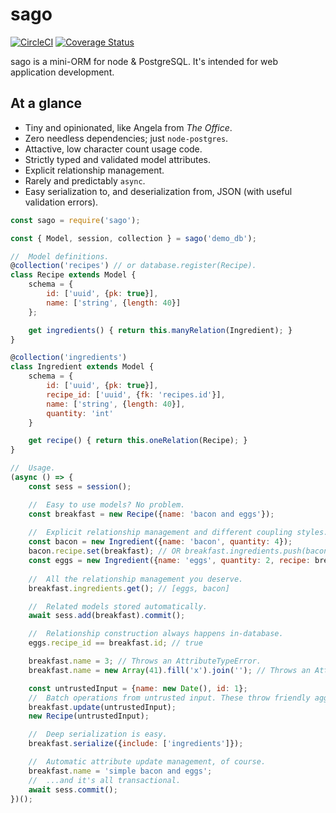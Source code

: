 # sago

[![CircleCI](https://circleci.com/gh/robinsax/sago/tree/master.svg?style=svg)](https://circleci.com/gh/robinsax/sago/tree/master) [![Coverage Status](https://coveralls.io/repos/github/robinsax/sago/badge.svg?branch=master)](https://coveralls.io/github/robinsax/sago?branch=master)

sago is a mini-ORM for node & PostgreSQL. It's intended for web application development.

## At a glance

* Tiny and opinionated, like Angela from *The Office*.
* Zero needless dependencies; just `node-postgres`.
* Attactive, low character count usage code.
* Strictly typed and validated model attributes.
* Explicit relationship management.
* Rarely and predictably `async`.
* Easy serialization to, and deserialization from, JSON (with useful validation errors).

```javascript
const sago = require('sago');

const { Model, session, collection } = sago('demo_db');

//  Model definitions.
@collection('recipes') // or database.register(Recipe).
class Recipe extends Model {
    schema = {
        id: ['uuid', {pk: true}],
        name: ['string', {length: 40}]
    };

    get ingredients() { return this.manyRelation(Ingredient); }
}

@collection('ingredients')
class Ingredient extends Model {
    schema = {
        id: ['uuid', {pk: true}],
        recipe_id: ['uuid', {fk: 'recipes.id'}],
        name: ['string', {length: 40}],
        quantity: 'int'
    }

    get recipe() { return this.oneRelation(Recipe); }
}

//  Usage.
(async () => {
    const sess = session();

    //  Easy to use models? No problem.
    const breakfast = new Recipe({name: 'bacon and eggs'});
    
    //  Explicit relationship management and different coupling styles.
    const bacon = new Ingredient({name: 'bacon', quantity: 4});
    bacon.recipe.set(breakfast); // OR breakfast.ingredients.push(bacon);
    const eggs = new Ingredient({name: 'eggs', quantity: 2, recipe: breakfast});
    
    //  All the relationship management you deserve.
    breakfast.ingredients.get(); // [eggs, bacon]

    //  Related models stored automatically.
    await sess.add(breakfast).commit();

    //  Relationship construction always happens in-database.
    eggs.recipe_id == breakfast.id; // true

    breakfast.name = 3; // Throws an AttributeTypeError.
    breakfast.name = new Array(41).fill('x').join(''); // Throws an AttributeValueError.

    const untrustedInput = {name: new Date(), id: 1};
    //  Batch operations from untrusted input. These throw friendly aggregated errors.
    breakfast.update(untrustedInput);
    new Recipe(untrustedInput);

    //  Deep serialization is easy.
    breakfast.serialize({include: ['ingredients']});

    //  Automatic attribute update management, of course.
    breakfast.name = 'simple bacon and eggs';
    //  ...and it's all transactional.
    await sess.commit();
})();
```
